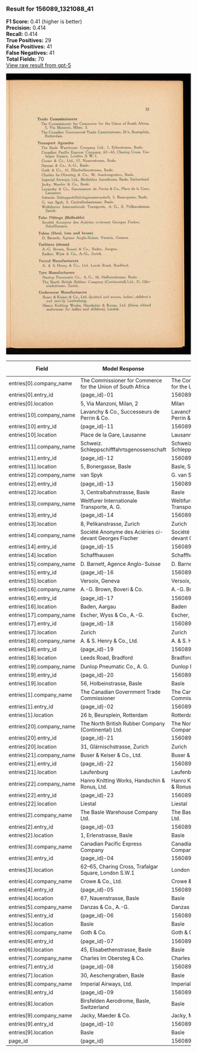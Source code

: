 ### Result for 156089_1321088_41
**F1 Score:** 0.41 (higher is better)<br>**Precision:** 0.414<br>**Recall:** 0.414<br>**True Positives:** 29<br>**False Positives:** 41<br>**False Negatives:** 41<br>**Total Fields:** 70<br>[View raw result from gpt-5](https://github.com/RISE-UNIBAS/humanities_data_benchmark/blob/main/results/2025-10-28/T0348/request_T0348_156089_1321088_41.json)

<img src="https://github.com/RISE-UNIBAS/humanities_data_benchmark/blob/main/benchmarks/company_lists/images/156089_1321088_41.jpg?raw=true" alt="156089_1321088_41" width="600px">

| Field | Model Response | Ground Truth | Fuzzy Score | Match |
|-------|----------------|--------------|-------------|-------|
| entries[0].company_name | The Commissioner for Commerce for the Union of South Africa | The Commissioner for Commerce for the Union of South Africa | 1.000 | ✅ |
| entries[0].entry_id | {page_id}-01 | 156089_1321088_41-1 | 0.194 | ❌ |
| entries[0].location | 5, Via Manzoni, Milan, 2 | Milan | 0.345 | ❌ |
| entries[10].company_name | Lavanchy & Co., Successeurs de Perrin & Co. | Lavanchy & Co., Successeurs de Perrin & Co. | 1.000 | ✅ |
| entries[10].entry_id | {page_id}-11 | 156089_1321088_41-11 | 0.250 | ❌ |
| entries[10].location | Place de la Gare, Lausanne | Lausanne | 0.471 | ❌ |
| entries[11].company_name | Schweiz. Schleppschifffahrtsgenossenschaft | Schweiz. Schleppschiffahrtsgenossenschaft | 0.988 | ✅ |
| entries[11].entry_id | {page_id}-12 | 156089_1321088_41-12 | 0.250 | ❌ |
| entries[11].location | 5, Bonergasse, Basle | Basle, Switzerland | 0.368 | ❌ |
| entries[12].company_name | van Spyk | G. van Spyk | 0.842 | ❌ |
| entries[12].entry_id | {page_id}-13 | 156089_1321088_41-13 | 0.250 | ❌ |
| entries[12].location | 3, Centralbahnstrasse, Basle | Basle | 0.303 | ❌ |
| entries[13].company_name | Weltfurer Internationale Transporte, A. G. | Weltifurrer Internationale Transporte, A. G. | 0.977 | ✅ |
| entries[13].entry_id | {page_id}-14 | 156089_1321088_41-14 | 0.250 | ❌ |
| entries[13].location | 8, Pelikanstrasse, Zurich | Zurich | 0.387 | ❌ |
| entries[14].company_name | Société Anonyme des Aciéries ci-devant Georges Fischer | Société Anonyme des Aciéries ci-devant Georges Fischer | 1.000 | ✅ |
| entries[14].entry_id | {page_id}-15 | 156089_1321088_41-15 | 0.250 | ❌ |
| entries[14].location | Schaffhausen | Schaffhausen | 1.000 | ✅ |
| entries[15].company_name | D. Barnett, Agence Anglo-Suisse | D. Barnett, Agence Anglo-Suisse | 1.000 | ✅ |
| entries[15].entry_id | {page_id}-16 | 156089_1321088_41-16 | 0.250 | ❌ |
| entries[15].location | Versoix, Geneva | Versoix, Geneva | 1.000 | ✅ |
| entries[16].company_name | A.-G. Brown, Boveri & Co. | A.-G. Brown, Boveri & Co. | 1.000 | ✅ |
| entries[16].entry_id | {page_id}-17 | 156089_1321088_41-17 | 0.250 | ❌ |
| entries[16].location | Baden, Aargau | Baden | 0.556 | ❌ |
| entries[17].company_name | Escher, Wyss & Co., A.-G. | Escher, Wyss & Co., A.-G. | 1.000 | ✅ |
| entries[17].entry_id | {page_id}-18 | 156089_1321088_41-18 | 0.250 | ❌ |
| entries[17].location | Zurich | Zurich | 1.000 | ✅ |
| entries[18].company_name | A. & S. Henry & Co., Ltd. | A. & S. Henry & Co., Ltd. | 1.000 | ✅ |
| entries[18].entry_id | {page_id}-19 | 156089_1321088_41-19 | 0.250 | ❌ |
| entries[18].location | Leeds Road, Bradford | Bradford | 0.571 | ❌ |
| entries[19].company_name | Dunlop Pneumatic Co., A. G. | Dunlop Pneumatic Co., A. G. | 1.000 | ✅ |
| entries[19].entry_id | {page_id}-20 | 156089_1321088_41-20 | 0.250 | ❌ |
| entries[19].location | 56, Holbeinstrasse, Basle | Basle | 0.333 | ❌ |
| entries[1].company_name | The Canadian Government Trade Commissioner | The Canadian Government Trade Commissioner | 1.000 | ✅ |
| entries[1].entry_id | {page_id}-02 | 156089_1321088_41-2 | 0.194 | ❌ |
| entries[1].location | 26 b, Beursplein, Rotterdam | Rotterdam | 0.500 | ❌ |
| entries[20].company_name | The North British Rubber Company (Continental) Ltd. | The North British Rubber Company (Continental) Ltd. | 1.000 | ✅ |
| entries[20].entry_id | {page_id}-21 | 156089_1321088_41-21 | 0.250 | ❌ |
| entries[20].location | 31, Glärnischstrasse, Zurich | Zurich | 0.353 | ❌ |
| entries[21].company_name | Buser & Keiser & Co., Ltd. | Buser & Keiser & Co., Ltd. | 1.000 | ✅ |
| entries[21].entry_id | {page_id}-22 | 156089_1321088_41-22 | 0.250 | ❌ |
| entries[21].location | Laufenburg | Laufenburg | 1.000 | ✅ |
| entries[22].company_name | Hanro Knitting Works, Handschin & Ronus, Ltd. | Hanro Knitting Works, Handschin & Ronus, Ltd. | 1.000 | ✅ |
| entries[22].entry_id | {page_id}-23 | 156089_1321088_41-23 | 0.250 | ❌ |
| entries[22].location | Liestal | Liestal | 1.000 | ✅ |
| entries[2].company_name | The Basle Warehouse Company Ltd. | The Basle Warehouse Company Ltd. | 1.000 | ✅ |
| entries[2].entry_id | {page_id}-03 | 156089_1321088_41-3 | 0.194 | ❌ |
| entries[2].location | 1, Erlenstrasse, Basle | Basle | 0.370 | ❌ |
| entries[3].company_name | Canadian Pacific Express Company | Canadian Pacific Express Company | 1.000 | ✅ |
| entries[3].entry_id | {page_id}-04 | 156089_1321088_41-4 | 0.194 | ❌ |
| entries[3].location | 62–65, Charing Cross, Trafalgar Square, London S.W.1 | London S. W. 1. | 0.358 | ❌ |
| entries[4].company_name | Crowe & Co., Ltd. | Crowe & Co., Ltd. | 1.000 | ✅ |
| entries[4].entry_id | {page_id}-05 | 156089_1321088_41-5 | 0.194 | ❌ |
| entries[4].location | 67, Nauenstrasse, Basle | Basle | 0.357 | ❌ |
| entries[5].company_name | Danzas & Co., A.-G. | Danzas & Co., A.-G. | 1.000 | ✅ |
| entries[5].entry_id | {page_id}-06 | 156089_1321088_41-6 | 0.194 | ❌ |
| entries[5].location | Basle | Basle | 1.000 | ✅ |
| entries[6].company_name | Goth & Co. | Goth & Co. | 1.000 | ✅ |
| entries[6].entry_id | {page_id}-07 | 156089_1321088_41-7 | 0.194 | ❌ |
| entries[6].location | 45, Elisabethenstrasse, Basle | Basle | 0.294 | ❌ |
| entries[7].company_name | Charles Im Obersteg & Co. | Charles Im Obersteg & Co. | 1.000 | ✅ |
| entries[7].entry_id | {page_id}-08 | 156089_1321088_41-8 | 0.194 | ❌ |
| entries[7].location | 30, Aeschengraben, Basle | Basle | 0.345 | ❌ |
| entries[8].company_name | Imperial Airways, Ltd. | Imperial Airways, Ltd. | 1.000 | ✅ |
| entries[8].entry_id | {page_id}-09 | 156089_1321088_41-9 | 0.194 | ❌ |
| entries[8].location | Birsfelden Aerodrome, Basle, Switzerland | Basle | 0.222 | ❌ |
| entries[9].company_name | Jacky, Maeder & Co. | Jacky, Maeder & Co. | 1.000 | ✅ |
| entries[9].entry_id | {page_id}-10 | 156089_1321088_41-10 | 0.250 | ❌ |
| entries[9].location | Basle | Basle | 1.000 | ✅ |
| page_id | {page_id} | 156089_1321088_41 | 0.077 | ❌ |
